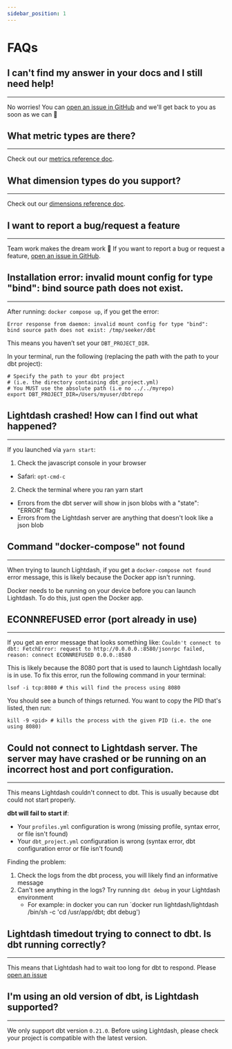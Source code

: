 ```yaml
---
sidebar_position: 1
---
```

# FAQs

## I can't find my answer in your docs and I still need help!

---
No worries! You can [open an issue in GitHub](https://github.com/lightdash/lightdash/issues/new/choose) and we'll get back to you as soon as we can 🙂

## What metric types are there?

---
Check out our [metrics reference doc](https://docs.lightdash.com/references/metrics).

## What dimension types do you support?

---
Check out our [dimensions reference doc](https://docs.lightdash.com/references/dimensions).

## I want to report a bug/request a feature

---
Team work makes the dream work 💪 If you want to report a bug or request a feature, [open an issue in GitHub](https://github.com/lightdash/lightdash/issues/new/choose).

## Installation error: invalid mount config for type "bind": bind source path does not exist.

---
After running: `docker compose up`, if you get the error:

```
Error response from daemon: invalid mount config for type "bind":
bind source path does not exist: /tmp/seeker/dbt
```

This means you haven’t set your `DBT_PROJECT_DIR`.

In your terminal, run the following (replacing the path with the path to your dbt project):

```
# Specify the path to your dbt project
# (i.e. the directory containing dbt_project.yml)
# You MUST use the absolute path (i.e no ../../myrepo)
export DBT_PROJECT_DIR=/Users/myuser/dbtrepo
```

## Lightdash crashed! How can I find out what happened?

---
If you launched via `yarn start`:
1. Check the javascript console in your browser
  - Safari: `opt-cmd-c`

2. Check the terminal where you ran yarn start
  - Errors from the dbt server will show in json blobs with a "state": "ERROR" flag
  - Errors from the Lightdash server are anything that doesn't look like a json blob

## Command "docker-compose" not found

---
When trying to launch Lightdash, if you get a `docker-compose not found` error message, this is likely because the Docker app isn't running.

Docker needs to be running on your device before you can launch Lightdash. To do this, just open the Docker app.

## ECONNREFUSED error (port already in use)

---
If you get an error message that looks something like:
`Couldn't connect to dbt: FetchError: request to http://0.0.0.0.:8580/jsonrpc failed, reason: connect ECONNREFUSED 0.0.0.:8580`

This is likely because the 8080 port that is used to launch Lightdash locally is in use. To fix this error, run the following command in your terminal:
```
lsof -i tcp:8080 # this will find the process using 8080
```

You should see a bunch of things returned. You want to copy the PID that's listed, then run:
```
kill -9 <pid> # kills the process with the given PID (i.e. the one using 8080)
```

## Could not connect to Lightdash server. The server may have crashed or be running on an incorrect host and port configuration.

---
This means Lightdash couldn't connect to dbt. This is usually because dbt could not start properly.

**dbt will fail to start if**:

* Your `profiles.yml` configuration is wrong (missing profile, syntax error, or file isn't found)
* Your `dbt_project.yml` configuration is wrong (syntax error, dbt configuration error or file isn't found)

Finding the problem:
1. Check the logs from the dbt process, you will likely find an informative message
2. Can't see anything in the logs? Try running `dbt debug` in your Lightdash environment
   * For example: in docker you can run `docker run lightdash/lightdash /bin/sh -c 'cd /usr/app/dbt; dbt debug')

## Lightdash timedout trying to connect to dbt. Is dbt running correctly?

---
This means that Lightdash had to wait too long for dbt to respond. Please [open an issue](https://github.com/lightdash/lightdash/issues/new/choose)

## I'm using an old version of dbt, is Lightdash supported?

---
We only support dbt version `0.21.0`. Before using Lightdash, please check your project is compatible with the latest version.

